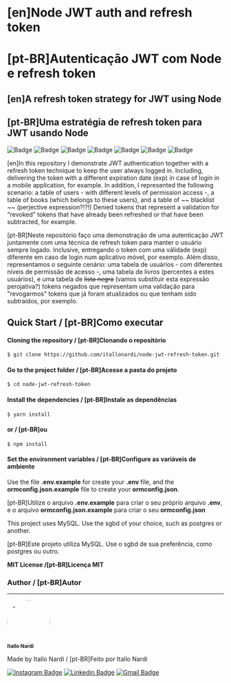 # [en]Node JWT auth and refresh token
# [pt-BR]Autenticação JWT com Node e refresh token

## [en]A refresh token strategy for JWT using Node
## [pt-BR]Uma estratégia de refresh token para JWT usando Node

![Badge](https://img.shields.io/static/v1?label=NodeJS&message=12.18.1)
![Badge](https://img.shields.io/static/v1?label=TypeScript&message=3.9.6)
![Badge](https://img.shields.io/static/v1?label=Express&message=4.17.7)
![Badge](https://img.shields.io/static/v1?label=CORS&message=2.8.6)
![Badge](https://img.shields.io/static/v1?label=BcryptJS&message=2.4.2)
![Badge](https://img.shields.io/static/v1?label=JsonWebToken&message=8.5.0)
![Badge](https://img.shields.io/static/v1?label=TypeORM&message=0.2.25)

[en]In this repository I demonstrate JWT authentication together with a refresh token technique to keep the user always logged in. Including, delivering the token with a different expiration date (exp) in case of login in a mobile application, for example.
In addition, I represented the following scenario: a table of users - with different levels of permission access -, a table of books (which belongs to these users), and a table of ~~ blacklist ~~ (perjective expression?!?!) Denied tokens that represent a validation for "revoked" tokens that have already been refreshed or that have been subtracted, for example.

[pt-BR]Neste repositório faço uma demonstração de uma autenticação JWT juntamente com uma técnica de refresh token para manter o usuário sempre logado. Inclusive, entregando o token com uma válidade (exp) diferente em caso de login num aplicativo móvel, por exemplo.
Além disso, representamos o seguinte cenário: uma tabela de usuários - com diferentes níveis de permissão de acesso -, uma tabela de livros (percentes a estes usuários), e uma tabela de ~~lista negra~~ (vamos substituir esta expressão perojativa?) tokens negados que representam uma validação para "revogarmos" tokens que já foram atualizados ou que tenham sido subtraídos, por exemplo.

## Quick Start / [pt-BR]Como executar

#### Cloning the repository / [pt-BR]Clonando o repositório
    $ git clone https://github.com/itallonardi/node-jwt-refresh-token.git

#### Go to the project folder / [pt-BR]Acesse a pasta do projeto
    $ cd node-jwt-refresh-token

#### Install the dependencies / [pt-BR]Instale as dependências
    $ yarn install
#### or / [pt-BR]ou
    $ npm install
    
#### Set the environment variables / [pt-BR]Configure as variáveis de ambiente
Use the file **.env.example** for create your **.env** file, and the **ormconfig.json.example** file to create your **ormconfig.json**.

[pt-BR]Utilize o arquivo **.env.example** para criar o seu próprio arquivo **.env**, e o arquivo **ormconfig.json.example** para criar o seu **ormconfig.json**

This project uses MySQL. Use the sgbd of your choice, such as postgres or another.

[pt-BR]Este projeto utiliza MySQL. Use o sgbd de sua preferência, como postgres ou outro.

**MIT License /[pt-BR]Licença MIT**

### Author / [pt-BR]Autor
---

<a href="http://itallonardi.com">
 <img style="border-radius: 50%;" src="https://avatars1.githubusercontent.com/u/4490817?s=150&v=4" width="100px;" alt=""/>
 <br />
 <sub><b>Itallo Nardi</b></sub></a> <a href="http://itallonardi.com/" title="Itallo Nardi"></a>


Made by Itallo Nardi / [pt-BR]Feito por Itallo Nardi

[![Instagram Badge](https://img.shields.io/badge/-@itallonardi-dd2a7b?style=flat-square&labelColor=8134af&logo=instagram&logoColor=white&link=https://instagram.com/itallonardi)](https://instagram.com/itallonardi) 
[![Linkedin Badge](https://img.shields.io/badge/-Itallo%20Nardi-blue?style=flat-square&logo=Linkedin&logoColor=white&link=https://www.linkedin.com/in/itallo-nardi-5970a51b2/)](https://www.linkedin.com/in/itallo-nardi-5970a51b2/) 
[![Gmail Badge](https://img.shields.io/badge/-itallonardi@gmail.com-c14438?style=flat-square&logo=Gmail&logoColor=white&link=mailto:itallonardi@gmail.com)](mailto:itallonardi@gmail.com)
